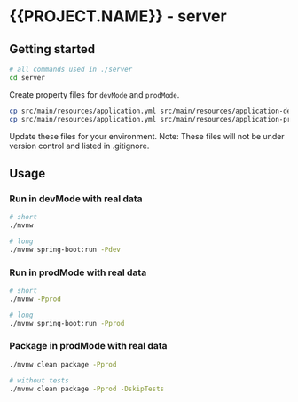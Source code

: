 # {{PROJECT.NAME}} - server

## Getting started

```bash
# all commands used in ./server
cd server
```

Create property files for `devMode` and `prodMode`.

```bash
cp src/main/resources/application.yml src/main/resources/application-dev.yml
cp src/main/resources/application.yml src/main/resources/application-prod.yml
```

Update these files for your environment.
Note: These files will not be under version control and listed in .gitignore.

## Usage

### Run in devMode with real data

```bash
# short
./mvnw

# long
./mvnw spring-boot:run -Pdev
```

### Run in prodMode with real data

```bash
# short
./mvnw -Pprod

# long
./mvnw spring-boot:run -Pprod
```

### Package in prodMode with real data

```bash
./mvnw clean package -Pprod

# without tests
./mvnw clean package -Pprod -DskipTests
```
